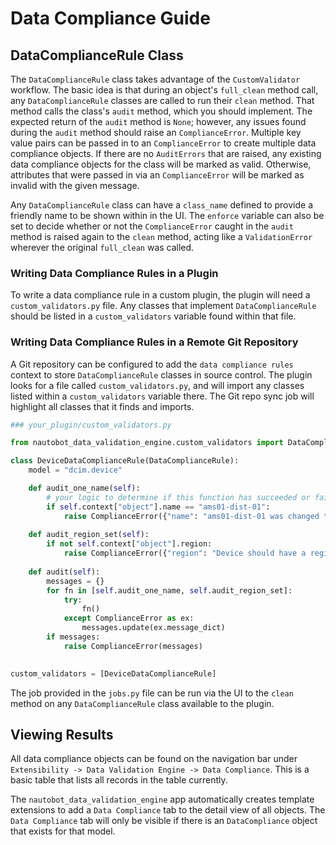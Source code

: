 # Data Compliance Guide

## DataComplianceRule Class

The `DataComplianceRule` class takes advantage of the `CustomValidator` workflow.  The basic idea is that during an object's `full_clean` method call, any `DataComplianceRule` classes are called to run their `clean` method.  That method calls the class's `audit` method, which you should implement.  The expected return of the `audit` method is `None`; however, any issues found during the `audit` method should raise an `ComplianceError`.  Multiple key value pairs can be passed in to an `ComplianceError` to create multiple data compliance objects.  If there are no `AuditErrors` that are raised, any existing data compliance objects for the class will be marked as valid.  Otherwise, attributes that were passed in via an `ComplianceError` will be marked as invalid with the given message.

Any `DataComplianceRule` class can have a `class_name` defined to provide a friendly name to be shown within in the UI.  The `enforce` variable can also be set to decide whether or not the `ComplianceError` caught in the `audit` method is raised again to the `clean` method, acting like a `ValidationError` wherever the original `full_clean` was called.

### Writing Data Compliance Rules in a Plugin

To write a data compliance rule in a custom plugin, the plugin will need a `custom_validators.py` file.  Any classes that implement `DataComplianceRule` should be listed in a `custom_validators` variable found within that file.

### Writing Data Compliance Rules in a Remote Git Repository

A Git repository can be configured to add the `data compliance rules` context to store `DataComplianceRule` classes in source control.  The plugin looks for a file called `custom_validators.py`, and will import any classes listed within a `custom_validators` variable there.  The Git repo sync job will highlight all classes that it finds and imports.

```python
### your_plugin/custom_validators.py

from nautobot_data_validation_engine.custom_validators import DataComplianceRule, ComplianceError

class DeviceDataComplianceRule(DataComplianceRule):
    model = "dcim.device"

    def audit_one_name(self):
        # your logic to determine if this function has succeeded or failed
        if self.context["object"].name == "ams01-dist-01":
            raise ComplianceError({"name": "ams01-dist-01 was changed to ams-rt01"})
    
    def audit_region_set(self):
        if not self.context["object"].region:
            raise ComplianceError({"region": "Device should have a region set."})
    
    def audit(self):
        messages = {}
        for fn in [self.audit_one_name, self.audit_region_set]:
            try:
                fn()
            except ComplianceError as ex:
                messages.update(ex.message_dict)
        if messages:
            raise ComplianceError(messages)
        

custom_validators = [DeviceDataComplianceRule]

```

The job provided in the `jobs.py` file can be run via the UI to the `clean` method on any `DataComplianceRule` class available to the plugin.

## Viewing Results

All data compliance objects can be found on the navigation bar under `Extensibility -> Data Validation Engine -> Data Compliance`. This is a basic table that lists all records in the table currently.

The `nautobot_data_validation_engine` app automatically creates template extensions to add a `Data Compliance` tab to the detail view of all objects.  The `Data Compliance` tab will only be visible if there is an `DataCompliance` object that exists for that model.